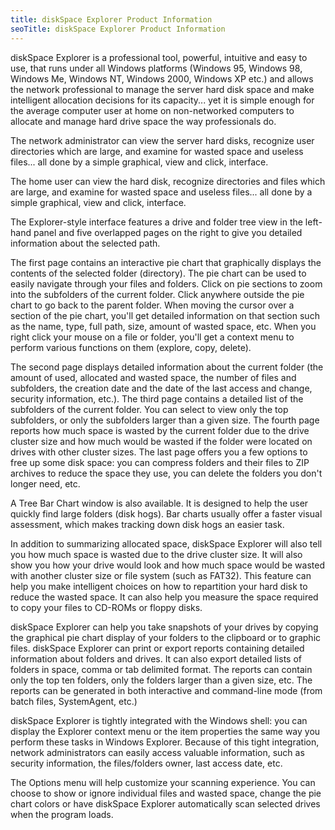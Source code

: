 ```yaml
---
title: diskSpace Explorer Product Information
seoTitle: diskSpace Explorer Product Information
---
```


diskSpace Explorer is a professional tool, powerful, intuitive and easy to use, that runs under all Windows platforms (Windows 95, Windows 98, Windows Me, Windows NT, Windows 2000, Windows XP etc.) and allows the network professional to manage the server hard disk space and make intelligent allocation decisions for its capacity... yet it is simple enough for the average computer user at home on non-networked computers to allocate and manage hard drive space the way professionals do.

The network administrator can view the server hard disks, recognize user directories which are large, and examine for wasted space and useless files... all done by a simple graphical, view and click, interface.

The home user can view the hard disk, recognize directories and files which are large, and examine for wasted space and useless files... all done by a simple graphical, view and click, interface.

The Explorer-style interface features a drive and folder tree view in the left-hand panel and five overlapped pages on the right to give you detailed information about the selected path.

The first page contains an interactive pie chart that graphically displays the contents of the selected folder (directory). The pie chart can be used to easily navigate through your files and folders. Click on pie sections to zoom into the subfolders of the current folder. Click anywhere outside the pie chart to go back to the parent folder. When moving the cursor over a section of the pie chart, you'll get detailed information on that section such as the name, type, full path, size, amount of wasted space, etc. When you right click your mouse on a file or folder, you'll get a context menu to perform various functions on them (explore, copy, delete).

The second page displays detailed information about the current folder (the amount of used, allocated and wasted space, the number of files and subfolders, the creation date and the date of the last access and change, security information, etc.). The third page contains a detailed list of the subfolders of the current folder. You can select to view only the top subfolders, or only the subfolders larger than a given size. The fourth page reports how much space is wasted by the current folder due to the drive cluster size and how much would be wasted if the folder were located on drives with other cluster sizes. The last page offers you a few options to free up some disk space: you can compress folders and their files to ZIP archives to reduce the space they use, you can delete the folders you don't longer need, etc.

A Tree Bar Chart window is also available. It is designed to help the user quickly find large folders (disk hogs). Bar charts usually offer a faster visual assessment, which makes tracking down disk hogs an easier task.

In addition to summarizing allocated space, diskSpace Explorer will also tell you how much space is wasted due to the drive cluster size. It will also show you how your drive would look and how much space would be wasted with another cluster size or file system (such as FAT32). This feature can help you make intelligent choices on how to repartition your hard disk to reduce the wasted space. It can also help you measure the space required to copy your files to CD-ROMs or floppy disks.

diskSpace Explorer can help you take snapshots of your drives by copying the graphical pie chart display of your folders to the clipboard or to graphic files. diskSpace Explorer can print or export reports containing detailed information about folders and drives. It can also export detailed lists of folders in space, comma or tab delimited format. The reports can contain only the top ten folders, only the folders larger than a given size, etc. The reports can be generated in both interactive and command-line mode (from batch files, SystemAgent, etc.)

diskSpace Explorer is tightly integrated with the Windows shell: you can display the Explorer context menu or the item properties the same way you perform these tasks in Windows Explorer. Because of this tight integration, network administrators can easily access valuable information, such as security information, the files/folders owner, last access date, etc.

The Options menu will help customize your scanning experience. You can choose to show or ignore individual files and wasted space, change the pie chart colors or have diskSpace Explorer automatically scan selected drives when the program loads.